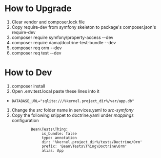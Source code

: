 # How to Upgrade
1. Clear vendor and composer.lock file
1. Copy require-dev from symfony skeleton to package's composer.json's require-dev
1. composer require symfony/property-access --dev
1. composer require dama/doctrine-test-bundle --dev
1. composer req orm --dev
1. composer req test --dev

# How to Dev
1. composer install
1. Open .env.test.local paste these lines into it
- `DATABASE_URL="sqlite:///%kernel.project_dir%/var/app.db"`
1. Change the *src* folder name in services.yaml to *src-symfony*
1. Copy the following snippet to doctrine.yaml under *mappings* configuration
```
            Bean\Tests\Thing:
                 is_bundle: false
                 type: annotation
                 dir: '%kernel.project_dir%/tests/Doctrine/Orm'
                 prefix: 'Bean\Tests\Thing\Doctrine\Orm'
                 alias: App
```
 
